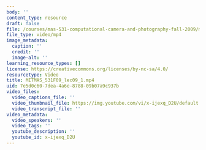 ```yaml
---
body: ''
content_type: resource
draft: false
file: /courses/mas-531-computational-camera-and-photography-fall-2009/mitmas_531f09_lec09_1_360p_16_9.mp4
file_type: video/mp4
image_metadata:
  caption: ''
  credit: ''
  image-alt: ''
learning_resource_types: []
license: https://creativecommons.org/licenses/by-nc-sa/4.0/
resourcetype: Video
title: MITMAS_531F09_lec09_1.mp4
uid: 7e5d0c60-7dea-4a6e-8788-09b07a9c937b
video_files:
  video_captions_file: ''
  video_thumbnail_file: https://img.youtube.com/vi/x-ijexq_D2U/default.jpg
  video_transcript_file: ''
video_metadata:
  video_speakers: ''
  video_tags: ''
  youtube_description: ''
  youtube_id: x-ijexq_D2U
---
```


